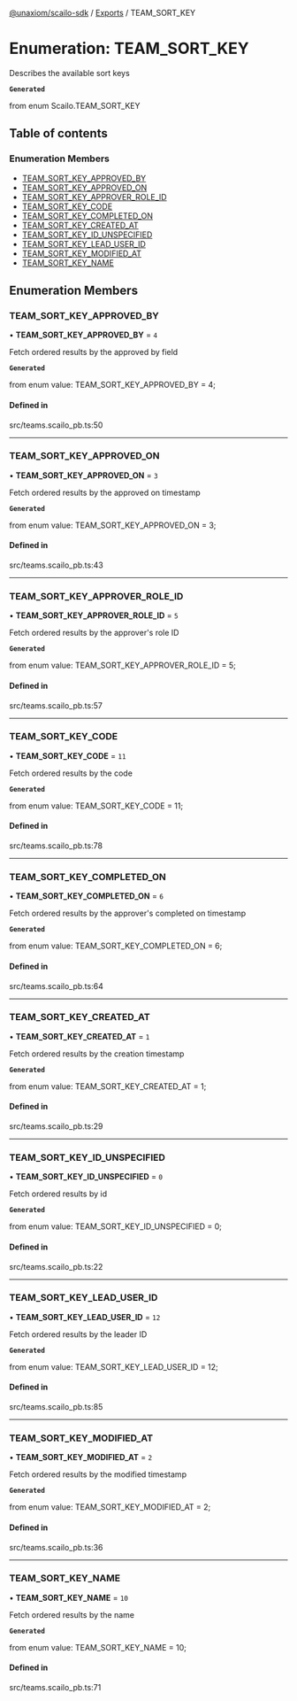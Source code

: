 [@unaxiom/scailo-sdk](../README.md) / [Exports](../modules.md) / TEAM\_SORT\_KEY

# Enumeration: TEAM\_SORT\_KEY

Describes the available sort keys

**`Generated`**

from enum Scailo.TEAM_SORT_KEY

## Table of contents

### Enumeration Members

- [TEAM\_SORT\_KEY\_APPROVED\_BY](TEAM_SORT_KEY.md#team_sort_key_approved_by)
- [TEAM\_SORT\_KEY\_APPROVED\_ON](TEAM_SORT_KEY.md#team_sort_key_approved_on)
- [TEAM\_SORT\_KEY\_APPROVER\_ROLE\_ID](TEAM_SORT_KEY.md#team_sort_key_approver_role_id)
- [TEAM\_SORT\_KEY\_CODE](TEAM_SORT_KEY.md#team_sort_key_code)
- [TEAM\_SORT\_KEY\_COMPLETED\_ON](TEAM_SORT_KEY.md#team_sort_key_completed_on)
- [TEAM\_SORT\_KEY\_CREATED\_AT](TEAM_SORT_KEY.md#team_sort_key_created_at)
- [TEAM\_SORT\_KEY\_ID\_UNSPECIFIED](TEAM_SORT_KEY.md#team_sort_key_id_unspecified)
- [TEAM\_SORT\_KEY\_LEAD\_USER\_ID](TEAM_SORT_KEY.md#team_sort_key_lead_user_id)
- [TEAM\_SORT\_KEY\_MODIFIED\_AT](TEAM_SORT_KEY.md#team_sort_key_modified_at)
- [TEAM\_SORT\_KEY\_NAME](TEAM_SORT_KEY.md#team_sort_key_name)

## Enumeration Members

### TEAM\_SORT\_KEY\_APPROVED\_BY

• **TEAM\_SORT\_KEY\_APPROVED\_BY** = ``4``

Fetch ordered results by the approved by field

**`Generated`**

from enum value: TEAM_SORT_KEY_APPROVED_BY = 4;

#### Defined in

src/teams.scailo_pb.ts:50

___

### TEAM\_SORT\_KEY\_APPROVED\_ON

• **TEAM\_SORT\_KEY\_APPROVED\_ON** = ``3``

Fetch ordered results by the approved on timestamp

**`Generated`**

from enum value: TEAM_SORT_KEY_APPROVED_ON = 3;

#### Defined in

src/teams.scailo_pb.ts:43

___

### TEAM\_SORT\_KEY\_APPROVER\_ROLE\_ID

• **TEAM\_SORT\_KEY\_APPROVER\_ROLE\_ID** = ``5``

Fetch ordered results by the approver's role ID

**`Generated`**

from enum value: TEAM_SORT_KEY_APPROVER_ROLE_ID = 5;

#### Defined in

src/teams.scailo_pb.ts:57

___

### TEAM\_SORT\_KEY\_CODE

• **TEAM\_SORT\_KEY\_CODE** = ``11``

Fetch ordered results by the code

**`Generated`**

from enum value: TEAM_SORT_KEY_CODE = 11;

#### Defined in

src/teams.scailo_pb.ts:78

___

### TEAM\_SORT\_KEY\_COMPLETED\_ON

• **TEAM\_SORT\_KEY\_COMPLETED\_ON** = ``6``

Fetch ordered results by the approver's completed on timestamp

**`Generated`**

from enum value: TEAM_SORT_KEY_COMPLETED_ON = 6;

#### Defined in

src/teams.scailo_pb.ts:64

___

### TEAM\_SORT\_KEY\_CREATED\_AT

• **TEAM\_SORT\_KEY\_CREATED\_AT** = ``1``

Fetch ordered results by the creation timestamp

**`Generated`**

from enum value: TEAM_SORT_KEY_CREATED_AT = 1;

#### Defined in

src/teams.scailo_pb.ts:29

___

### TEAM\_SORT\_KEY\_ID\_UNSPECIFIED

• **TEAM\_SORT\_KEY\_ID\_UNSPECIFIED** = ``0``

Fetch ordered results by id

**`Generated`**

from enum value: TEAM_SORT_KEY_ID_UNSPECIFIED = 0;

#### Defined in

src/teams.scailo_pb.ts:22

___

### TEAM\_SORT\_KEY\_LEAD\_USER\_ID

• **TEAM\_SORT\_KEY\_LEAD\_USER\_ID** = ``12``

Fetch ordered results by the leader ID

**`Generated`**

from enum value: TEAM_SORT_KEY_LEAD_USER_ID = 12;

#### Defined in

src/teams.scailo_pb.ts:85

___

### TEAM\_SORT\_KEY\_MODIFIED\_AT

• **TEAM\_SORT\_KEY\_MODIFIED\_AT** = ``2``

Fetch ordered results by the modified timestamp

**`Generated`**

from enum value: TEAM_SORT_KEY_MODIFIED_AT = 2;

#### Defined in

src/teams.scailo_pb.ts:36

___

### TEAM\_SORT\_KEY\_NAME

• **TEAM\_SORT\_KEY\_NAME** = ``10``

Fetch ordered results by the name

**`Generated`**

from enum value: TEAM_SORT_KEY_NAME = 10;

#### Defined in

src/teams.scailo_pb.ts:71

